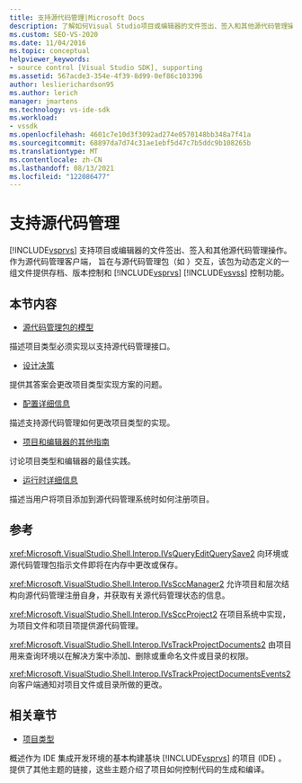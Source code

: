 ```yaml
---
title: 支持源代码管理|Microsoft Docs
description: 了解如何Visual Studio项目或编辑器的文件签出、签入和其他源代码管理操作。
ms.custom: SEO-VS-2020
ms.date: 11/04/2016
ms.topic: conceptual
helpviewer_keywords:
- source control [Visual Studio SDK], supporting
ms.assetid: 567acde3-354e-4f39-8d99-0ef86c103396
author: leslierichardson95
ms.author: lerich
manager: jmartens
ms.technology: vs-ide-sdk
ms.workload:
- vssdk
ms.openlocfilehash: 4601c7e10d3f3092ad274e0570148bb348a7f41a
ms.sourcegitcommit: 68897da7d74c31ae1ebf5d47c7b5ddc9b108265b
ms.translationtype: MT
ms.contentlocale: zh-CN
ms.lasthandoff: 08/13/2021
ms.locfileid: "122086477"
---
```

# <a name="supporting-source-control"></a>支持源代码管理
[!INCLUDE[vsprvs](../../code-quality/includes/vsprvs_md.md)] 支持项目或编辑器的文件签出、签入和其他源代码管理操作。 作为源代码管理客户端， 旨在与源代码管理包（如 ）交互，该包为动态定义的一组文件提供存档、版本控制和 [!INCLUDE[vsprvs](../../code-quality/includes/vsprvs_md.md)] [!INCLUDE[vsvss](../../extensibility/includes/vsvss_md.md)] 控制功能。

## <a name="in-this-section"></a>本节内容
- [源代码管理包的模型](../../extensibility/internals/model-for-source-control-packages.md)

 描述项目类型必须实现以支持源代码管理接口。

- [设计决策](../../extensibility/internals/source-control-design-decisions.md)

 提供其答案会更改项目类型实现方案的问题。

- [配置详细信息](../../extensibility/internals/source-control-configuration-details.md)

 描述支持源代码管理如何更改项目类型的实现。

- [项目和编辑器的其他指南](../../extensibility/internals/additional-source-control-guidelines-for-projects-and-editors.md)

 讨论项目类型和编辑器的最佳实践。

- [运行时详细信息](../../extensibility/internals/source-control-runtime-details.md)

 描述当用户将项目添加到源代码管理系统时如何注册项目。

## <a name="reference"></a>参考
 <xref:Microsoft.VisualStudio.Shell.Interop.IVsQueryEditQuerySave2> 向环境或源代码管理包指示文件即将在内存中更改或保存。

 <xref:Microsoft.VisualStudio.Shell.Interop.IVsSccManager2> 允许项目和层次结构向源代码管理注册自身，并获取有关源代码管理状态的信息。

 <xref:Microsoft.VisualStudio.Shell.Interop.IVsSccProject2> 在项目系统中实现，为项目文件和项目项提供源代码管理。

 <xref:Microsoft.VisualStudio.Shell.Interop.IVsTrackProjectDocuments2> 由项目用来查询环境以在解决方案中添加、删除或重命名文件或目录的权限。

 <xref:Microsoft.VisualStudio.Shell.Interop.IVsTrackProjectDocumentsEvents2> 向客户端通知对项目文件或目录所做的更改。

## <a name="related-sections"></a>相关章节
- [项目类型](../../extensibility/internals/project-types.md)

 概述作为 IDE 集成开发环境的基本构建基块 [!INCLUDE[vsprvs](../../code-quality/includes/vsprvs_md.md)] 的项目 (IDE) 。 提供了其他主题的链接，这些主题介绍了项目如何控制代码的生成和编译。
